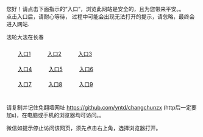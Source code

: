 您好！请点击下面指示的“入口”，浏览此网站是安全的，且为您带来平安。。 <br/>
点击入口后，请耐心等待， 过程中可能会出现无法打开的提示，请忽略，最终会进入网站. </br>

法轮大法在长春<br/>
<div style="padding:10px"><a style="margin:20px" target="_blank" href="https://d1hl9vbustezg1.cloudfront.net/2Qpsp?gjyxafu" id="ccLink1" rel="nofollow">入口1</a> <a target="_blank" style="margin:20px" href="https://dwf6ddnh6yx0g.cloudfront.net/2Qpsp?yknulufu" id="ccLink2" rel="nofollow">入口2</a> <a style="margin:20px" target="_blank" href="https://d39ajm0ms1kh6e.cloudfront.net/2Qpsp?epmcrl" id="ccLink3" rel="nofollow">入口3</a></div>

<div style="padding:10px" ><a style="margin:20px" target="_blank" href="https://d1hl9vbustezg1.cloudfront.net/2Qpsp?gjyxafu" id="ccLink4" rel="nofollow">入口4</a> <a style="margin:20px" href="https://dwf6ddnh6yx0g.cloudfront.net/2Qpsp?yknulufu" target="_blank" id="ccLink5" rel="nofollow">入口5</a> <a style="margin:20px" href="https://d39ajm0ms1kh6e.cloudfront.net/2Qpsp?epmcrl" target="_blank" id="ccLink6" rel="nofollow">入口6</a></div>

<div style="padding:10px"><a style="margin:20px" target="_blank" href="https://d1hl9vbustezg1.cloudfront.net/2Qpsp?gjyxafu" id="ccLink7" rel="nofollow">入口7</a> <a style="margin:20px" href="https://dwf6ddnh6yx0g.cloudfront.net/2Qpsp?yknulufu" target="_blank" id="ccLink8" rel="nofollow">入口8</a> <a style="margin:20px" target="_blank" href="https://d39ajm0ms1kh6e.cloudfront.net/2Qpsp?epmcrl" id="ccLink9" rel="nofollow">入口9</a></div>

<br/>



请复制并记住免翻墙网址 https://github.com/yntd/changchunzx (http后一定要加s)，在电脑或手机的浏览器均可访问。。<br/>

微信如提示停止访问该网页，须先点击右上角，选择浏览器打开。
